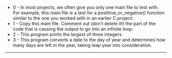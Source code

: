 <ul>
<li> 0 - In most projects, we often give you only one main file to test with. For example, this main file is a test for a postitive_or_negative() function similar to the one you worked with in an earlier C project:</li>
<li> 1 - Copy this main file. Comment out (don’t delete it!) the part of the code that is causing the output to go into an infinite loop.</li>
<li> 2 - This program prints the largest of three integers.</li>
<li> 3 - This program converts a date to the day of year and determines how many days are left in the year, taking leap year into consideration.</li>
</ul>
<hr>